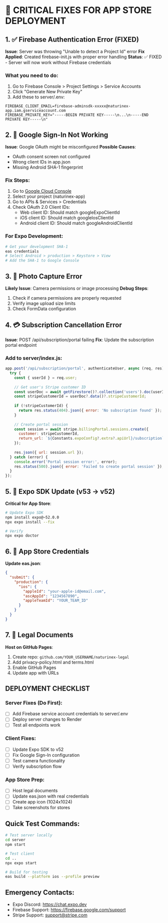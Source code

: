 # 🚨 CRITICAL FIXES FOR APP STORE DEPLOYMENT

## 1. ✅ Firebase Authentication Error (FIXED)
**Issue**: Server was throwing "Unable to detect a Project Id" error
**Fix Applied**: Created firebase-init.js with proper error handling
**Status**: ✅ FIXED - Server will now work without Firebase credentials

### What you need to do:
1. Go to Firebase Console > Project Settings > Service Accounts
2. Click "Generate New Private Key"
3. Add these to server/.env:
```
FIREBASE_CLIENT_EMAIL=firebase-adminsdk-xxxxx@naturinex-app.iam.gserviceaccount.com
FIREBASE_PRIVATE_KEY="-----BEGIN PRIVATE KEY-----\n...\n-----END PRIVATE KEY-----\n"
```

## 2. 🔧 Google Sign-In Not Working
**Issue**: Google OAuth might be misconfigured
**Possible Causes**:
- OAuth consent screen not configured
- Wrong client IDs in app.json
- Missing Android SHA-1 fingerprint

### Fix Steps:
1. Go to [Google Cloud Console](https://console.cloud.google.com)
2. Select your project (naturinex-app)
3. Go to APIs & Services > Credentials
4. Check OAuth 2.0 Client IDs:
   - Web client ID: Should match googleExpoClientId
   - iOS client ID: Should match googleIosClientId
   - Android client ID: Should match googleAndroidClientId

### For Expo Development:
```bash
# Get your development SHA-1
eas credentials
# Select Android > production > Keystore > View
# Add the SHA-1 to Google Console
```

## 3. 📸 Photo Capture Error
**Likely Issue**: Camera permissions or image processing
**Debug Steps**:
1. Check if camera permissions are properly requested
2. Verify image upload size limits
3. Check FormData configuration

## 4. 💳 Subscription Cancellation Error
**Issue**: POST /api/subscription/portal failing
**Fix**: Update the subscription portal endpoint

### Add to server/index.js:
```javascript
app.post('/api/subscription/portal', authenticateUser, async (req, res) => {
  try {
    const { userId } = req.user;
    
    // Get user's Stripe customer ID
    const userDoc = await getFirestore()?.collection('users').doc(userId).get();
    const stripeCustomerId = userDoc?.data()?.stripeCustomerId;
    
    if (!stripeCustomerId) {
      return res.status(404).json({ error: 'No subscription found' });
    }
    
    // Create portal session
    const session = await stripe.billingPortal.sessions.create({
      customer: stripeCustomerId,
      return_url: `${Constants.expoConfig?.extra?.apiUrl}/subscription`,
    });
    
    res.json({ url: session.url });
  } catch (error) {
    console.error('Portal session error:', error);
    res.status(500).json({ error: 'Failed to create portal session' });
  }
});
```

## 5. 📱 Expo SDK Update (v53 → v52)
**Critical for App Store**:
```bash
# Update Expo SDK
npm install expo@~52.0.0
npx expo install --fix

# Verify
npx expo doctor
```

## 6. 🔐 App Store Credentials
**Update eas.json**:
```json
{
  "submit": {
    "production": {
      "ios": {
        "appleId": "your-apple-id@email.com",
        "ascAppId": "1234567890",
        "appleTeamId": "YOUR_TEAM_ID"
      }
    }
  }
}
```

## 7. 📄 Legal Documents
**Host on GitHub Pages**:
1. Create repo: `github.com/YOUR_USERNAME/naturinex-legal`
2. Add privacy-policy.html and terms.html
3. Enable GitHub Pages
4. Update app with URLs

## DEPLOYMENT CHECKLIST

### Server Fixes (Do First):
- [ ] Add Firebase service account credentials to server/.env
- [ ] Deploy server changes to Render
- [ ] Test all endpoints work

### Client Fixes:
- [ ] Update Expo SDK to v52
- [ ] Fix Google Sign-In configuration
- [ ] Test camera functionality
- [ ] Verify subscription flow

### App Store Prep:
- [ ] Host legal documents
- [ ] Update eas.json with real credentials
- [ ] Create app icon (1024x1024)
- [ ] Take screenshots for stores

## Quick Test Commands:
```bash
# Test server locally
cd server
npm start

# Test client
cd ..
npx expo start

# Build for testing
eas build --platform ios --profile preview
```

## Emergency Contacts:
- Expo Discord: https://chat.expo.dev
- Firebase Support: https://firebase.google.com/support
- Stripe Support: support@stripe.com